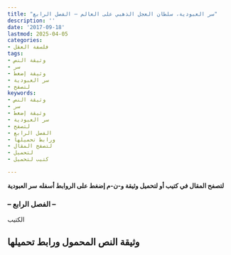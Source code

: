 ```yaml
---
title: "سر العبودية، سلطان العجل الذهبي على العالم – الفصل الرابع"
description: ''
date: '2017-09-18'
lastmod: 2025-04-05
categories:
- فلسفة العقل
tags:
- وثيقة النص
- سر
- وثيقة إضغط
- سر العبودية
- لتصفح
keywords:
- وثيقة النص
- سر
- وثيقة إضغط
- سر العبودية
- لتصفح
- الفصل الرابع
- ورابط تحميلها
- لتصفح المقال
- لتحميل
- كتيب لتحميل

---
```

**لتصفح المقال في كتيب أو لتحميل وثيقة و-ن-م إضغط على الروابط أسفله** **سر العبودية**

### – الفصل الرابع –

الكتيب

## وثيقة النص المحمول ورابط تحميلها

###
